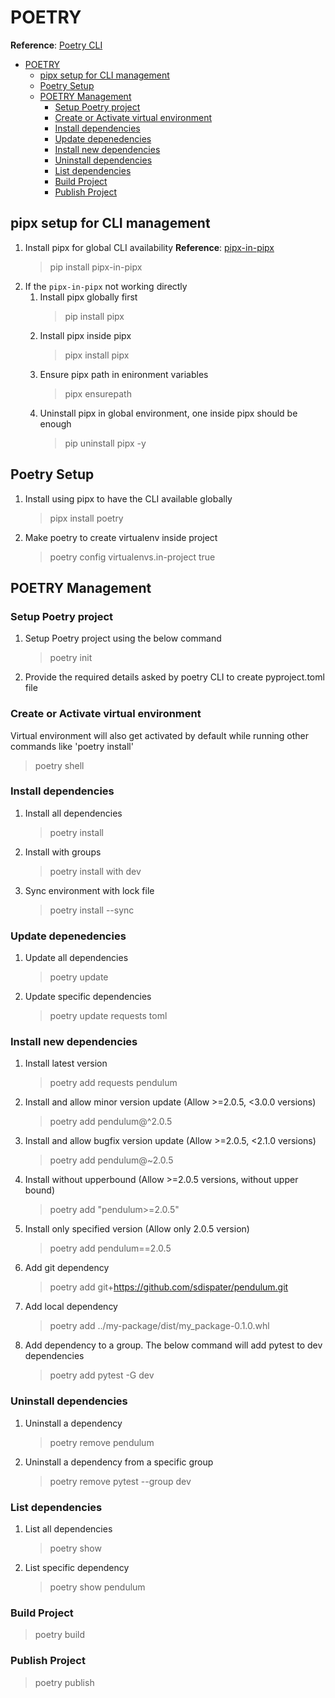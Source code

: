 # POETRY

**Reference**: [Poetry CLI](https://python-poetry.org/docs/cli/)

- [POETRY](#poetry)
  - [pipx setup for CLI management](#pipx-setup-for-cli-management)
  - [Poetry Setup](#poetry-setup)
  - [POETRY Management](#poetry-management)
    - [Setup Poetry project](#setup-poetry-project)
    - [Create or Activate virtual environment](#create-or-activate-virtual-environment)
    - [Install dependencies](#install-dependencies)
    - [Update depenedencies](#update-depenedencies)
    - [Install new dependencies](#install-new-dependencies)
    - [Uninstall dependencies](#uninstall-dependencies)
    - [List dependencies](#list-dependencies)
    - [Build Project](#build-project)
    - [Publish Project](#publish-project)

## pipx setup for CLI management

1. Install pipx for global CLI availability
   **Reference**: [pipx-in-pipx](https://pypi.org/project/pipx-in-pipx/)
   > pip install pipx-in-pipx
2. If the `pipx-in-pipx` not working directly
   1. Install pipx globally first
      > pip install pipx
   2. Install pipx inside pipx
      > pipx install pipx
   3. Ensure pipx path in enironment variables
      > pipx ensurepath
   4. Uninstall pipx in global environment, one inside pipx should be enough
      > pip uninstall pipx -y

## Poetry Setup

1. Install using pipx to have the CLI available globally
   > pipx install poetry
2. Make poetry to create virtualenv inside project
   > poetry config virtualenvs.in-project true

## POETRY Management

### Setup Poetry project

1. Setup Poetry project using the below command
   > poetry init
2. Provide the required details asked by poetry CLI to create pyproject.toml file

### Create or Activate virtual environment

Virtual environment will also get activated by default while running other commands like 'poetry install'

> poetry shell

### Install dependencies

1. Install all dependencies
   > poetry install
2. Install with groups
   > poetry install with dev
3. Sync environment with lock file
   > poetry install --sync

### Update depenedencies

1. Update all dependencies
   > poetry update
2. Update specific dependencies
   > poetry update requests toml

### Install new dependencies

1. Install latest version
   > poetry add requests pendulum
2. Install and allow minor version update (Allow >=2.0.5, <3.0.0 versions)
   > poetry add pendulum@^2.0.5
3. Install and allow bugfix version update (Allow >=2.0.5, <2.1.0 versions)
   > poetry add pendulum@~2.0.5
4. Install without upperbound (Allow >=2.0.5 versions, without upper bound)
   > poetry add "pendulum>=2.0.5"
5. Install only specified version (Allow only 2.0.5 version)
   > poetry add pendulum==2.0.5
6. Add git dependency
   > poetry add git+https://github.com/sdispater/pendulum.git
7. Add local dependency
   > poetry add ../my-package/dist/my_package-0.1.0.whl
8. Add dependency to a group. The below command will add pytest to dev dependencies
   > poetry add pytest -G dev

### Uninstall dependencies

1. Uninstall a dependency
   > poetry remove pendulum
2. Uninstall a dependency from a specific group
   > poetry remove pytest --group dev

### List dependencies

1. List all dependencies
   > poetry show
2. List specific dependency
   > poetry show pendulum

### Build Project

> poetry build

### Publish Project

> poetry publish
